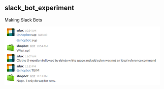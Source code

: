 ## slack_bot_experiment

Making Slack Bots

![My image](https://github.com/sdux/slack_bot_experiment/blob/master/shop_bot_testing.png)
